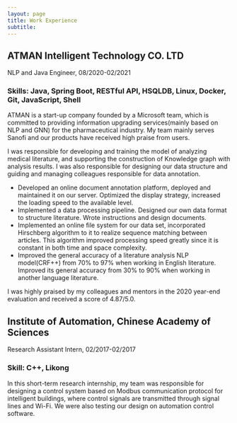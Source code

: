 ```yaml
---
layout: page
title: Work Experience
subtitle: 
---
```


## ATMAN Intelligent Technology CO. LTD 

NLP and Java Engineer, 08/2020-02/2021

### Skills: Java, Spring Boot, RESTful API, HSQLDB, Linux, Docker, Git, JavaScript, Shell

ATMAN is a start-up company founded by a Microsoft team, which is committed to providing information upgrading services(mainly based on NLP and GNN) for the pharmaceutical industry. 
My team mainly serves Sanofi and our products have received high praise from users.

I was responsible for developing and training the model of analyzing medical literature, and supporting the construction of Knowledge graph with analysis results. I was also responsible for designing our data structure and guiding and managing colleagues responsible for data annotation.

- Developed an online document annotation platform, deployed and maintained it on our server. Optimized the
display strategy, increased the loading speed to the available level.
- Implemented a data processing pipeline. Designed our own
data format to structure literature. Wrote instructions and design documents.
- Implemented an online file system for our data set, incorporated Hirschberg algorithm to
it to realize sequence matching between articles. This algorithm improved
processing speed greatly since it is constant in both time and space complexity.
- Improved the general accuracy of a literature analysis NLP model(CRF++) from 70% to
97% when working in English literature. Improved its general accuracy from 30% to 90%
when working in another language literature.

I was highly praised by my colleagues and mentors in the 2020 year-end evaluation and received a score of 4.87/5.0.

## Institute of Automation, Chinese Academy of Sciences

Research Assistant Intern, 02/2017-02/2017

### Skill: C++, Likong

In this short-term research internship, my team was responsible for designing a control system based on Modbus communication protocol for intelligent buildings, where control signals are transmitted through signal lines and Wi-Fi. We were also testing our design on automation control software.
